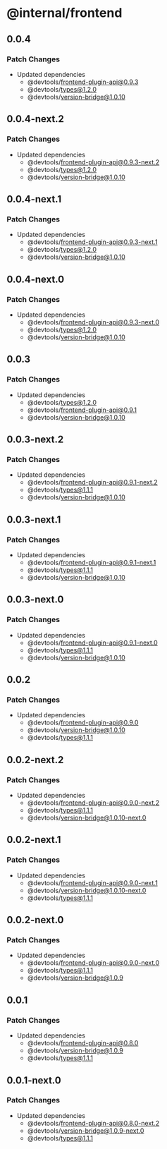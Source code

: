 # @internal/frontend

## 0.0.4

### Patch Changes

- Updated dependencies
  - @devtools/frontend-plugin-api@0.9.3
  - @devtools/types@1.2.0
  - @devtools/version-bridge@1.0.10

## 0.0.4-next.2

### Patch Changes

- Updated dependencies
  - @devtools/frontend-plugin-api@0.9.3-next.2
  - @devtools/types@1.2.0
  - @devtools/version-bridge@1.0.10

## 0.0.4-next.1

### Patch Changes

- Updated dependencies
  - @devtools/frontend-plugin-api@0.9.3-next.1
  - @devtools/types@1.2.0
  - @devtools/version-bridge@1.0.10

## 0.0.4-next.0

### Patch Changes

- Updated dependencies
  - @devtools/frontend-plugin-api@0.9.3-next.0
  - @devtools/types@1.2.0
  - @devtools/version-bridge@1.0.10

## 0.0.3

### Patch Changes

- Updated dependencies
  - @devtools/types@1.2.0
  - @devtools/frontend-plugin-api@0.9.1
  - @devtools/version-bridge@1.0.10

## 0.0.3-next.2

### Patch Changes

- Updated dependencies
  - @devtools/frontend-plugin-api@0.9.1-next.2
  - @devtools/types@1.1.1
  - @devtools/version-bridge@1.0.10

## 0.0.3-next.1

### Patch Changes

- Updated dependencies
  - @devtools/frontend-plugin-api@0.9.1-next.1
  - @devtools/types@1.1.1
  - @devtools/version-bridge@1.0.10

## 0.0.3-next.0

### Patch Changes

- Updated dependencies
  - @devtools/frontend-plugin-api@0.9.1-next.0
  - @devtools/types@1.1.1
  - @devtools/version-bridge@1.0.10

## 0.0.2

### Patch Changes

- Updated dependencies
  - @devtools/frontend-plugin-api@0.9.0
  - @devtools/version-bridge@1.0.10
  - @devtools/types@1.1.1

## 0.0.2-next.2

### Patch Changes

- Updated dependencies
  - @devtools/frontend-plugin-api@0.9.0-next.2
  - @devtools/types@1.1.1
  - @devtools/version-bridge@1.0.10-next.0

## 0.0.2-next.1

### Patch Changes

- Updated dependencies
  - @devtools/frontend-plugin-api@0.9.0-next.1
  - @devtools/version-bridge@1.0.10-next.0
  - @devtools/types@1.1.1

## 0.0.2-next.0

### Patch Changes

- Updated dependencies
  - @devtools/frontend-plugin-api@0.9.0-next.0
  - @devtools/types@1.1.1
  - @devtools/version-bridge@1.0.9

## 0.0.1

### Patch Changes

- Updated dependencies
  - @devtools/frontend-plugin-api@0.8.0
  - @devtools/version-bridge@1.0.9
  - @devtools/types@1.1.1

## 0.0.1-next.0

### Patch Changes

- Updated dependencies
  - @devtools/frontend-plugin-api@0.8.0-next.2
  - @devtools/version-bridge@1.0.9-next.0
  - @devtools/types@1.1.1
